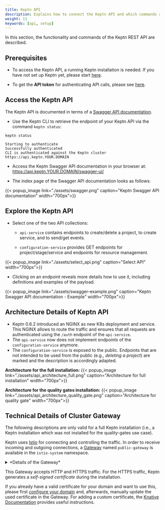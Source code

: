 ```yaml
---
title: Keptn API
description: Explains how to connect the Keptn API and which commands are available.
weight: 11
keywords: [api, setup]
---
```


In this section, the functionality and commands of the Keptn REST API are described.

## Prerequisites

- To access the Keptn API, a running Keptn installation is needed. If you have not set up Keptn yet, please start [here](../../installation/setup-keptn).

- To get the **API token** for authenticating API calls, please see [here](../../operate/api_token/#retrieve-api-token).  

## Access the Keptn API

The Keptn API is documented in terms of a [Swagger API documentation](https://swagger.io/).

* Use the Keptn CLI to retrieve the endpoint of your Keptn API via the command `keptn status`:

```console
keptn status
```

```console
Starting to authenticate
Successfully authenticated
CLI is authenticated against the Keptn cluster https://api.keptn.YOUR.DOMAIN
```

* Access the Keptn Swagger API documentation in your browser at: https://api.keptn.YOUR.DOMAIN/swagger-ui/

* The index page of the Swagger API documentation looks as follows:

{{< popup_image
    link="./assets/swagger.png"
    caption="Keptn Swagger API documentation"
    width="700px">}}

## Explore the Keptn API

* Select one of the two API collections: 

    * `api-service` contains endpoints to create/delete a project, to create service, and to send/get events.

    * `configuration-service` provides GET endpoints for project/stage/service and endpoints for resource management.

{{< popup_image
    link="./assets/select_api.png"
    caption="Select API"
    width="700px">}}

* Clicking on an endpoint reveals more details how to use it, including definitions and examples of the payload.

{{< popup_image
    link="./assets/swagger-example.png"
    caption="Keptn Swagger API documentation - Example"
    width="700px">}}

## Architecture Details of Keptn API

- Keptn 0.6.2 introduced an NGINX as new K8s deployment and service. This NGINX allows to route the traffic and ensures that all requests are authenticated using the `/auth` endpoint of the `api-service`.
- The `api-service` now does not implement endpoints of the `configuration-service` anymore.
- The `configuration-service` is exposed to the public. Endpoints that are not intended to be used from the public (e.g., *deleting a project*) are marked and the description is accordingly adapted.

**Architecture for the full installation:**
{{< popup_image
    link="./assets/api_architecture_full.png"
    caption="Architecture for full installation"
    width="700px">}}

**Architecture for the quality gates installation:**
{{< popup_image
    link="./assets/api_architecture_quality_gate.png"
    caption="Architecture for quality gate"
    width="700px">}}

## Technical Details of Cluster Gateway

The following descriptions are only valid for a full Keptn installation 
(i.e., a Keptn installation which was not installed for the quality-gates use case).

Keptn uses [Istio](https://istio.io/) for connecting and controlling the traffic.
In order to receive incoming and outgoing connections,
a [Gateway](https://istio.io/docs/reference/config/networking/gateway/) named `public-gateway` is available in the `istio-system` namespace.

<details><summary>*Details of the Gateway*</summary>
    <p>

    apiVersion: networking.istio.io/v1alpha3
    kind: Gateway
    metadata:
    name: public-gateway
    namespace: istio-system
    spec:
    selector:
        istio: ingressgateway
    servers:
    - port:
        name: http
        number: 80
        protocol: HTTP
        hosts:
        - '*'    
    - hosts:
        - '*'
        port:
        name: https
        number: 443
        protocol: HTTPS
        tls:
        mode: SIMPLE
        privateKey: /etc/istio/ingressgateway-certs/tls.key
        serverCertificate: /etc/istio/ingressgateway-certs/tls.crt

</p>
</details>

This Gateway accepts HTTP and HTTPS traffic. 
For the HTTPS traffic, Keptn generates a *self-signed certificate* during the installation.

If you already have a valid certificate for your domain and want to use this, please 
first [configure your domain](../cli/#keptn-configure-domain) and,
afterwards, manually update the used certificate in the Gateway.
For adding a custom certificate, the [Knative Documentation](https://knative.dev/docs/serving/using-a-tls-cert/)
provides useful instructions.
